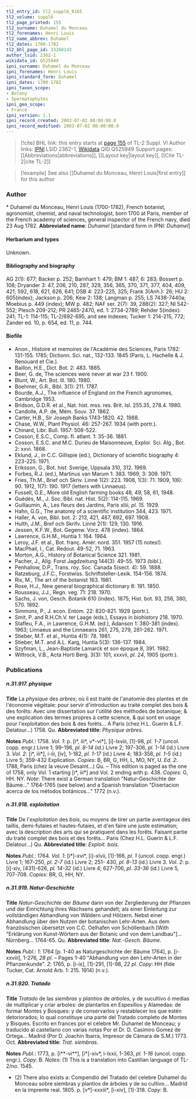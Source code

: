 ```yaml
---
tl2_entry_id: tl2_suppl6_0165
tl2_volume: suppl6
tl2_page_printed: 155
tl2_surname: Duhamel du Monceau
tl2_forenames: Henri Louis
tl2_name_abbrev: Duhamel
tl2_dates: 1700-1782
tl2_bhl_page_id: 33260143
author_lsid: 2362-1
wikidata_id: Q525949
ipni_surname: Duhamel du Monceau
ipni_forenames: Henri Louis
ipni_standard_form: Duhamel
ipni_dates: 1700-1782
ipni_taxon_scope: 
- Botany
- Spermatophytes
ipni_geo_scope: 
- France
ipni_version: 1.1
ipni_record_created: 2003-07-02 00:00:00.0
ipni_record_modified: 2003-07-02 00:00:00.0
---
```


> [!cite] BHL link: this entry starts at [page 155](https://www.biodiversitylibrary.org/page/33260143) of TL-2 Suppl. VI
> Author links: [IPNI](https://www.ipni.org/a/2362-1) LSID 2362-1, [Wikidata](https://www.wikidata.org/wiki/Q525949) QID Q525949
> Support pages: [[Abbreviations|abbreviations]], [[Layout key|layout key]], [[Cite TL-2|cite TL-2]]

> [!example] See also [[Duhamel du Monceau, Henri Louis|first entry]] for this author

### Author

\* Duhamel du Monceau, Henri Louis (1700-1782), French botanist, agronomist, chemist, and naval technologist, born 1700 at Paris, member of the French academy of sciences, general inspector of the French navy, died 23 Aug 1782. 
**Abbreviated name**: *Duhamel* \[standard form in IPNI: *Duhamel*\]

#### Herbarium and types

Unknown.

#### Bibliography and biography

AG 2(1): 677; Backer p. 252; Barnhart 1: 479; BM 1: 487, 6: 283; Bossert p. 108; Dryander 3: 47, 206, 210, 287, 329, 356, 365, 370, 371, 377, 404, 409, 421, 592, 618, 621, 626, 641; DSB 4: 223-225, 325; Frank 3(Anh.): 26; HU 2: 605(index); Jackson p. 206; Kew 2: 138; Langman p. 255; LS 7438-7440a; Moebius p. 449 (index); MW p. 482; NAF ser. 2(7): 39, 28B(2): 327; NI 542-552; Plesch 209-212; PR 2465-2470, ed. 1: 2734-2789; Rehder 5(index): 241; TL-1: 114-115; TL-2/692-695, and see indexes; Tucker 1: 214-215, 772; Zander ed. 10, p. 654, ed. 11, p. 744.

#### Biofile

- Anon., Histoire et memoires de l'Académie des Sciences, Paris 1782: 131-155. 1785; Dictionn. Sci. nat., 132-133. 1845 (Paris, L. Hachelle & J. Renouard et Cie.).
- Baillon, H.E., Dict. Bot. 2: 483. 1885.
- Beer, G. de, The sciences were never at war 23 f. 1900.
- Blunt, W., Art. Bot. Ill. 180. 1980.
- Boehmer, G.R., Bibl. 3(1): 211. 1787.
- Bourde, A.J., The influence of England on the French agronomes, Cambridge 1953.
- Bridson, G.D.R. et al., Nat. hist. mss. res. Brit. Isl. 255.35, 278.4. 1980.
- Candolle, A.P. de, Mém. Souv. 37. 1862.
- Carter, H.B., Sir Joseph Banks 1743-1820. 42. 1988.
- Chase, W.W., Plant Physiol. 46: 257-267. 1934 (with portr.).
- Chinard, Libr. Bull. 1957: 508-522.
- Cosson, E.S.C., Comp. fl. atlant. 1: 35-36. 1881.
- Cosson, E.S.C. and M.C. Durieu de Maisonneuve, Explor. Sci. Alg., Bot. 2: xxvi. 1868.
- Eklund, J., *in* C.C. Gillispie (ed.), Dictionary of scientific biography 4: 223-225. 1971.
- Eriksson, G., Bot. hist. Sverige, Uppsala 310, 312. 1969.
- Forbes, R.J. (ed.), Martinus van Marum 1: 383. 1969, 3: 309. 1971.
- Fries, Th.M., Brief och Skriv. Linné 1(2): 223. 1908, 1(3): 71. 1909, 1(6): 90. 1912, 1(7): 190. 1917 (letters with Linnaeus).
- Fussell, G.E., More old English farming books 48, 49, 58, 61, 1948.
- Guédès, M., J. Soc. Bibl. nat. Hist. 5(2): 114-115. 1969.
- Guillaumin, A., Les fleurs des Jardins, Paris xliii, *pl. 15.* 1929.
- Hahn, G.G., The anatomy of a scientific institution 344, 423. 1971.
- Haller, A. von, Bibl. bot. 2: 213, 421, 487, 692, 697. 1908.
- Hulth, J.M., Bref och Skrifv. Linné 2(1): 129, 130. 1916.
- Jessen, K.F.W., Bot. Gegenw. Vorz. 478 (index). 1864.
- Lawrence, G.H.M., Huntia 1: 164. 1964.
- Leroy, J.F. et al., Bot. franç. Amér. nord. 351. 1957 (15 notes!).
- MacPhail, I., Cat. Redout. 49-52, 71. 1963.
- Morton, A.G., History of Botanical Science 321. 1981.
- Pacher, J., Allg. Forst Jagdzeitung 144(3): 49-55. 1973 (bibl.).
- Penhallow, D.P., Trans. roy. Soc. Canada 5(sect. 4): 59. 1888.
- Ratzeburg, J.F.C., Forstwiss. Schriftsteller-Lexik. 154-156. 1874.
- Rix, M., The art of the botanist 163. 1981.
- Rose, H.J., New general biographical dictionary 8: 191. 1850.
- Rousseau, J.J., Regn. veg. 71: 218. 1970.
- Sachs, J. von, Gesch. Botanik 610 (index). 1875; Hist. bot. 93, 256, 380, 570. 1892.
- Simmons, P., J. econ. Entom. 22: 820-821. 1929 (portr.).
- Smit, P. and R.H.Ch.V. ter Laage (eds.), Essays in biohistory 218. 1970.
- Stafleu, F.A., *in* Lawrence, G.H.M. (ed.), Adanson 1: 380-381 (index). 1963; Linnaeus and the Linnaeans 261, 275, 279, 281-282. 1971.
- Stieber, M.T. et al., Huntia 4(1): 78. 1981.
- Stieber, M.T. and A.L. Karg, Huntia 5(3): 136-137. 1984.
- Szyfman, L., Jean-Baptiste Lamarck et son époque 8, 391. 1982.
- Wittrock, V.B., Acta Horti Berg. 3(3): 101, xxxvii, *pl. 24*, 1905 (portr.).

### Publications

##### n.31.917. physique

**Title**
La *physique* des *arbres*; où il est traité de l'anatomie des plantes et de l'économie végétale: pour servir d'introduction au traité complet des bois & des forêts: Avec une dissertation sur l'utilité des méthodes de botanique; & une explication des termes propres à cette science, & qui sont en usage pour l'exploitation des bois & des forêts... A Paris (chez H.L. Guerin & L.F. Delatour...) 1758. Qu.
**Abbreviated title**: *Physique arbres*.

**Notes**
*Publ*.: 1758.
*Vol. 1*: p. \[i\*, iii\*, v\*-vi\*\], \[i\]-lxviii, \[1\]-98, *pl. 1-7* (uncol. copp. engr.) Livre 1; 99-196, *pl. 8-14* (id.) Livre 2; 197-306, *pl. 1-14* (id.) Livre 3.
*Vol. 2*: \[i\*, iii\*\], i-iii, \[iv\], 1-182, *pl. 1-17* (id.) Livre 4; 183-358, *pl. 1-5* (id.) Livre 5; 359-432 Explication. *Copies*: B, BR, G, HH, L, MO, NY, U.
*Ed. 2*: 1788, Paris (chez la veuve Desaint...) Qu. – This edition is paged as the one of 1758, only Vol. 1 starting \[i\*, iii\*\] and Vol. 2 ending with p. 438. *Copies*: G, HH. NY.
*Note*: There exist a German translation "Natur-Geschichte der Bäume..." 1764-1765 (see below) and a Spanish translation "Disertacion acerca de los métodos botánicos..." 1772 (n.v.).

##### n.31.918. exploitation

**Title**
De l'*exploitation* des *bois*, ou moyens de tirer un partie aventageux des taillis, demi-futaies et hautes-futaies, et d'en faire une juste estimation; avec la description des arts qui se pratiquent dans les forêts. Faisant partie du traité complet des bois et des forêts... Paris (Chez H.L. Guerin & L.F. Delatour...) Qu.
**Abbreviated title**: *Exploit. bois*.

**Notes**
*Publ*.: 1764.
*Vol. 1*: \[i\*\]-xvi\*, \[i\]-xlvii, \[1\]-166, *pl. 1* (uncol. copp. engr.) Livre 1; 167-250, *pl. 2-7* (id.) Livre 2; 251- 430, *pl. 8-13* (id.) Livre 3.
*Vol. 2*: p. \[i\]-xiv, \[431\]-626, *pl. 14-32* (id.) Livre 4; 627-706, *pl. 33-36* (id.) Livre 5, 707-708.
*Copies*: BR, G, HH, NY.

##### n.31.919. Natur-Geschichte

**Title**
*Natur-Geschichte* der *Bäume* darin von der Zergliederung der Pflanzen und der Einrichtung ihres Wachsens gehandelt; als einer Einleitung zur vollständigen Abhandlung von Wäldern und Hölzern. Nebst einer Abhandlung über den Nutzen der botanischen Lehr-Arten. Aus dem französischen übersetzt von C.C. Oelhafen von Schöllenbach \[With "Erklärung von Kunst-Wörtern aus der Botanic und von dem Landbau"\]... Nürnberg... 1764-65. Qu.
**Abbreviated title**: *Nat.-Gesch. Bäume*.

**Notes**
*Publ*.: *1*: 1764 \[p. 1-40 as Naturgeschichte der Bäume 1764\], p. \[i-xxviii\], 1-276, *28 pl*. – Pages 1-40 "Abhandlung von den Lehr-Arten in der Pflanzenkunde".
*2*: 1765, p. \[i-ix\], \[1\]-291, \[1\]-98, *22 pl*. *Copy*: HH (fide Tucker, Cat. Arnold Arb. 1: 215. 1914) (n.v.).

##### n.31.920. Tratado

**Title**
*Tratado* de las *siembras* y *plantios* de *arboles*, y de sucultivo ó medias de multiplicar y criar arboles: de plantarlos en Espesillos y Alamedas: de formar Montes y Bosques: y de conservarlos y restablecer los que estén detoriorados; lo qual constituye una parte del Tratado completo de Montes y Bisques. Escrito en frances por el célebre Mr. Duhamel de Monceau; y traducido al castellano con varias notas Por el Dr. D. Casimiro Gomez de Ortega... Madrid (Por D. Joachin Ibarra, Impresor de Cámara de S.M.) 1773. Oct.
**Abbreviated title**: *Trat. siembras*.

**Notes**
*Publ*.: 1773, p. \[i\*\*-vi\*\*\], \[i\*\]-xiv\*, i-lxxii, 1-363, *pl. 1-16* (uncol. copp. engr.). *Copy*: B.
*Notes*: (1) This is a translation into Castilian language of TL-2/no. 1545.
- (2) There also exists a: Compendio del Tratado del celebre Duhamel du Monceau sobre siembras y plantios de árboles y de su cultivo... Madrid en la imprente real. 1805. p. \[v\*\]-xxxiii\*, \[i-xiv\], \[1\]-318. *Copy*: B.


